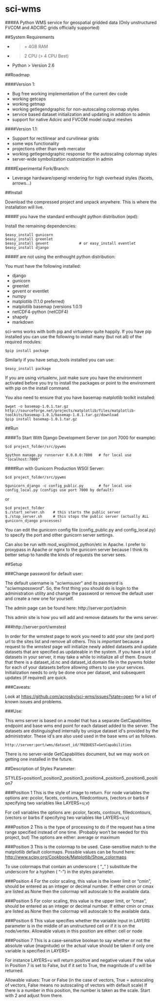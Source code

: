 sci-wms
=========

####A Python WMS service for geospatial gridded data (Only unstructured FVCOM and ADCIRC grids officially supported)

##System Requirements

- >= 4GB RAM
- > 2 CPU (> 4 CPU Best)
- Python > Version 2.6

##Roadmap

####Version 1:
- Bug free working implementation of the current dev code
- working getcaps
- working getmap
- working getlegendgraphic for non-autoscaling colormap styles
- service based dataset initialization and updating in addition to admin
- support for native Adcirc and FVCOM model output meshes

####Version 1.1:
- Support for rectilinear and curvilinear grids
- some wps functionality
- projections other than web mercator
- working getlegendgraphic response for the autoscaling colormap styles
- server-wide symbolization customization in admin

####Experimental Fork/Branch:
- Leverage hardware/opengl rendering for high overhead styles (facets, arrows...)

##Install

Download the compressed project and unpack anywhere. This is where the installation will live.

####If you have the standard enthought python distribution (epd):

Install the remaining dependencies:

    $easy_install gunicorn
    $easy_install greenlet
    $easy_install gevent              # or easy_install eventlet
    $easy_install django

####If are not using the enthought python distribution:

You must have the following installed:

- django
- gunicorn
- greenlet
- gevent or eventlet
- numpy
- matplotlib (1.1.0 preferred)
- matplotlib basemap (versions 1.0.1)
- netCDF4-python (netCDF4)
- shapely
- markdown

sci-wms works with both pip and virtualenv quite happily. If you
have pip installed you can use the following to install many (but not all) of the required modules:

    $pip install package

<!---
Or you can install the required packages (with the versions we develop
the wms on) with the requirements file:

    $pip install -r requirements.txt
-->

Similarly if you have setup_tools installed you can use:

    $easy_install package

If you are using virtualenv, just make sure you have the environment
activated before you try to install the packages or point to the environment
with pip on the install command.

You also need to ensure that you have basemap matplotlib toolkit installed:

    $wget -o basemap-1.0.1.tar.gz http://sourceforge.net/projects/matplotlib/files/matplotlib-toolkits/basemap-1.0.1/basemap-1.0.1.tar.gz/download
    $pip install basemap-1.0.1.tar.gz

##Run

####To Start With Django Development Server (on port 7000 for example):

    $cd project_folder/src/pywms

    $python manage.py runserver 0.0.0.0:7000   # for local use "localhost:7000"

####Run with Gunicorn Production WSGI Server:

    $cd project_folder/src/pywms

    $gunicorn_django -c config_public.py       # for local use config_local.py (configs use port 7000 by default)

or

    $cd project_folder
    $./start_server.sh    # this starts the public server
    $./stop_server.sh     # this stops the public server (actually ALL gunicorn_django processes)

You can edit the gunicorn config file (config_public.py and config_local.py) to specify the port and other
gunicorn server settings.

Can also be run with mod_wsgi/mod_python/etc in Apache. I prefer to proxypass
in Apache or nginx to the gunicorn server because I think its better setup
to handle the kinds of requests the server sees.

##Setup

###Change password for default user:

The default username is "*sciwmsuser*" and its password is "*sciwmspassword*". So,
the first thing you should do is login to the administration utility
and change the password or remove the default user and create a new one
for yourself.

The admin page can be found here:   http://server:port/admin

This admin site is how you will add and remove datasets for the wms server.

###http://server:port/wmstest

In order for the wmstest page to work you need to add your site (and port) url to the sites list and remove all others. This is *important* because a request to the *wmstest* page will
initialize newly added datasets and update datasets that are specified as updateable in the system. If you have a lot of datasets in your server, it may take a while to initialize all of them.
Ensure that there is a dataset_id.nc and dataset_id.domain file in the pywms folder for each of your datasets before allowing others to use your services. Initialization needs to only be done once
per dataset, and subsequent updates (if required) are quick.

###Caveats:

Look at https://github.com/acrosby/sci-wms/issues?state=open for a list of known issues and problems.

###Use:

This wms server is based on a model that has a separate GetCapabilities endpoint and base wms end point
for each dataset added to the server. The datasets are distinguisghed internally by unique dataset id's
provided by the administrator. These id's are also used used in the base wms url as follows.

    http://server:port/wms/dataset_id/?REQUEST=GetCapabilities

There is no server-wide GetCapabilities document, but we may work on getting one installed in the future.

##Description of Styles Parameter:

STYLES=position1_position2_position3_position4_position5_position6_position7

###Position 1
This is the style of image to return.
For node variables the options are: pcolor, facets, contours, filledcontours, (vectors or barbs if specifying two variables like LAYERS=u,v)

For cell variables the options are: pcolor, facets, contours, filledcontours, (vectors or barbs if specifying two variables like LAYERS=u,v)

###Position 2
This is the type of processing to do if the request has a time range specified instead of one time. (Probably won’t be needed for this project, but) The options are either: average or maximum

###Position 3
This is the colormap to be used. Case-sensitive match to the matplotlib default colormaps. Possible values can be found here: http://www.scipy.org/Cookbook/Matplotlib/Show_colormaps

To use colormaps that contain an underscore ( “_” ) substitute the underscore for a hyphen ( “-”) in the styles parameter.

###Position 4
For the color scaling, this value is the lower limit or “cmin”, should be entered as an integer or decimal number. If either cmin or cmax are listed as None then the colormap will autoscale to the available data.

###Position 5
For color scaling, this value is the upper limit, or “cmax”, should be entered as an integer or decimal number. If either cmin or cmax are listed as None then the colormap will autoscale to the available data.

###Position 6
This value specifies whether the variable input in LAYERS parameter is in the middle of an unstructured cell or if it is on the node/vertex. Allowable values in this position are either: cell or node

###Position 7
This is a case-sensitive boolean to say whether or not the absolute value (magnitude) or the actual value should be taken if only one variable is specified in LAYERS=

For instance LAYERS=u will return positive and negative values if the value in Position 7 is set to False, but if it set to True, the magnitude of u will be returned.

Allowable values: True or False
(in the case of vectors, True = autoscaling of vectors, False means no autoscaling of vectors with default scale) If there is a number in this position, the number is taken as the scale. Start with 2 and adjust from there.

